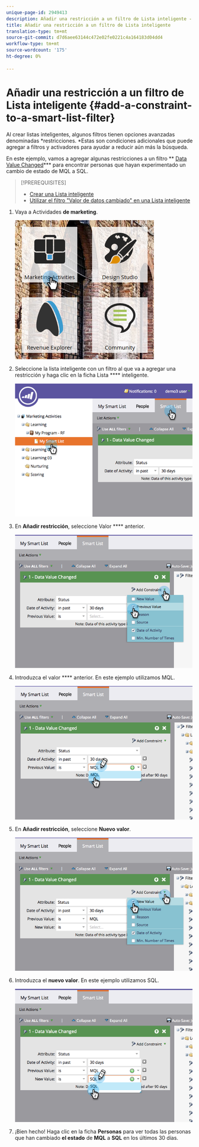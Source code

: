 ```yaml
---
unique-page-id: 2949413
description: Añadir una restricción a un filtro de Lista inteligente - Documentos de marketing - Documentación del producto
title: Añadir una restricción a un filtro de Lista inteligente
translation-type: tm+mt
source-git-commit: d7d6aee63144c472e02fe0221c4a164183d04dd4
workflow-type: tm+mt
source-wordcount: '175'
ht-degree: 0%

---
```



# Añadir una restricción a un filtro de Lista inteligente {#add-a-constraint-to-a-smart-list-filter}

Al crear listas inteligentes, algunos filtros tienen opciones avanzadas denominadas *restricciones. *Estas son condiciones adicionales que puede agregar a filtros y activadores para ayudar a reducir aún más la búsqueda.

En este ejemplo, vamos a agregar algunas restricciones a un filtro ** [Data Value Changed](../../../../product-docs/core-marketo-concepts/smart-campaigns/flow-actions/change-data-value.md)*** para encontrar personas que hayan experimentado un cambio de estado de MQL a SQL.

>[!PREREQUISITES]
>
>* [Crear una Lista inteligente](../../../../product-docs/core-marketo-concepts/smart-lists-and-static-lists/creating-a-smart-list/create-a-smart-list.md)
>* [Utilizar el filtro &quot;Valor de datos cambiado&quot; en una Lista inteligente](use-the-data-value-changed-filter-in-a-smart-list.md)

>



1. Vaya a Actividades **de marketing**.

   ![](assets/ma-1.png)

1. Seleccione la lista inteligente con un filtro al que va a agregar una restricción y haga clic en la ficha Lista **** inteligente.

   ![](assets/two-3.png)

1. En **Añadir restricción**, seleccione Valor **** anterior.

   ![](assets/three-3.png)

1. Introduzca el valor **** anterior. En este ejemplo utilizamos MQL.

   ![](assets/four-2.png)

1. En **Añadir restricción**, seleccione **Nuevo valor**.

   ![](assets/five.png)

1. Introduzca el **nuevo valor**. En este ejemplo utilizamos SQL.

   ![](assets/six.png)

1. ¡Bien hecho! Haga clic en la ficha **Personas** para ver todas las personas que han cambiado **el estado** de **MQL** a **SQL** en los últimos 30 días.

